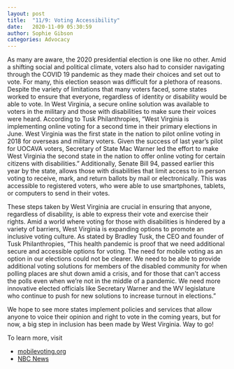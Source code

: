 ```yaml
---
layout: post
title:  "11/9: Voting Accessibility"
date:   2020-11-09 05:30:59
author: Sophie Gibson
categories: Advocacy
---
```


As many are aware, the 2020 presidential election is one like no other. Amid a shifting social and political climate, voters also had to consider navigating through the COVID 19 pandemic as they made their choices and set out to vote. For many, this election season was difficult for a plethora of reasons. Despite the variety of limitations that many voters faced, some states worked to ensure that everyone, regardless of identity or disability would be able to vote. In West Virginia, a secure online solution was available to voters in the military and those with disabilities to make sure their voices were heard. According to Tusk Philanthropies, “West Virginia is implementing online voting for a second time in their primary elections in June. West Virginia was the first state in the nation to pilot online voting in 2018 for overseas and military voters. Given the success of last year’s pilot for UOCAVA voters, Secretary of State Mac Warner led the effort to make West Virginia the second state in the nation to offer online voting for certain citizens with disabilities.” Additionally, Senate Bill 94, passed earlier this year by the state, allows those with disabilities that limit access to in person voting to receive, mark, and return ballots by mail or electronically. This was accessible to registered voters, who were able to use smartphones, tablets, or computers to send in their votes.

These steps taken by West Virginia are crucial in ensuring that anyone, regardless of disability, is able to express their vote and exercise their rights. Amid a world where voting for those with disabilities is hindered by a variety of barriers, West Virginia is expanding options to promote an inclusive voting culture. As stated by Bradley Tusk, the CEO and founder of Tusk Philanthropies, “This health pandemic is proof that we need additional secure and accessible options for voting. The need for mobile voting as an option in our elections could not be clearer. We need to be able to provide additional voting solutions for members of the disabled community for when polling places are shut down amid a crisis, and for those that can’t access the polls even when we’re not in the middle of a pandemic. We need more innovative elected officials like Secretary Warner and the WV legislature who continue to push for new solutions to increase turnout in elections.”

We hope to see more states implement policies and services that allow anyone to voice their opinion and right to vote in the coming years, but for now, a big step in inclusion has been made by West Virginia. Way to go!

To learn more, visit
- [mobilevoting.org](https://mobilevoting.org/2020/04/west-virginia-expands-online-voting-option-in-upcoming-primary-election-for-citizens-with-disabilities/)
- [NBC News](https://www.nbcnews.com/tech/security/west-virginia-plans-make-smartphone-voting-available-disabled-people-2020-n1127931)
